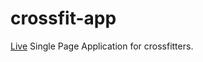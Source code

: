 # crossfit-app

[Live](https://sampel404.github.io/crossfit-app/#/)
Single Page Application for crossfitters.

